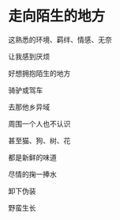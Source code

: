 # 走向陌生的地方

这熟悉的环境、羁绊、情感、无奈

让我感到厌烦

好想拥抱陌生的地方

骑驴或驾车

去那他乡异域

周围一个人也不认识

甚至猫、狗、树、花

都是新鲜的味道

尽情的掬一捧水

卸下伪装

野蛮生长